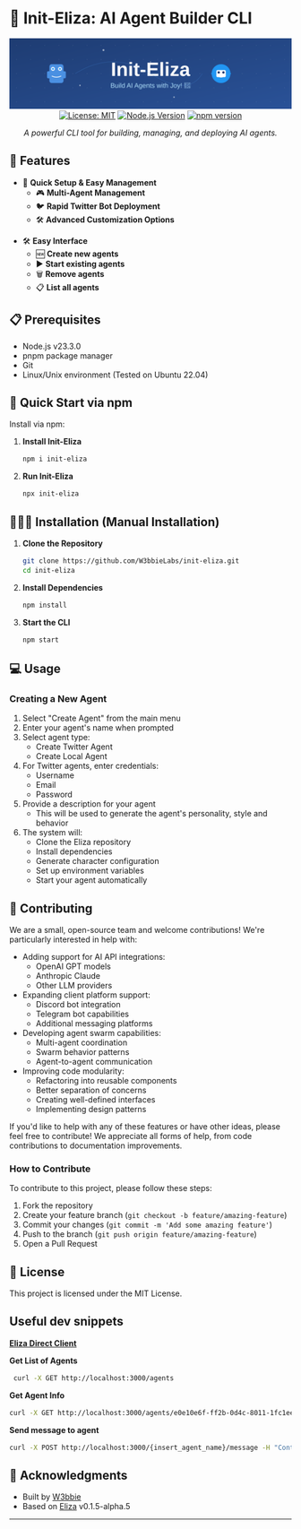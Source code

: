 # 🤖 Init-Eliza: AI Agent Builder CLI

<div align="center">

![Init-Eliza Banner](https://raw.githubusercontent.com/W3bbieLabs/init-eliza/refs/heads/main/assets/banner.svg)
[![License: MIT](https://img.shields.io/badge/License-MIT-yellow.svg)](https://opensource.org/licenses/MIT)
[![Node.js Version](https://img.shields.io/badge/Node.js-23.3.0-green.svg)](https://nodejs.org/)
[![npm version](https://img.shields.io/npm/v/init-eliza.svg)](https://www.npmjs.com/package/init-eliza)


*A powerful CLI tool for building, managing, and deploying AI agents.*

</div>

## 🌟 Features
- 🚀 **Quick Setup & Easy Management**
   - 🎮 **Multi-Agent Management**
   - 🐦 **Rapid Twitter Bot Deployment**
   - 🛠️ **Advanced Customization Options**
>
 

- 🛠️ **Easy Interface**
  - 🆕 **Create new agents**
  - ▶️ **Start existing agents**
  - 🗑️ **Remove agents**
  - 📋 **List all agents**

## 📋 Prerequisites

- Node.js v23.3.0
- pnpm package manager
- Git
- Linux/Unix environment (Tested on Ubuntu 22.04)

## 🚀 Quick Start via npm

Install via npm:

1. **Install Init-Eliza**
   ```bash
   npm i init-eliza
   ```

2. **Run Init-Eliza**
   ```bash
   npx init-eliza
   ```

## 👨🏾‍💻 Installation (Manual Installation) 

1. **Clone the Repository**
   ```bash
   git clone https://github.com/W3bbieLabs/init-eliza.git
   cd init-eliza
   ```

2. **Install Dependencies**
   ```bash
   npm install
   ```

3. **Start the CLI**
   ```bash
   npm start
   ```

## 💻 Usage

### Creating a New Agent

1. Select "Create Agent" from the main menu
2. Enter your agent's name when prompted
3. Select agent type:
   - Create Twitter Agent
   - Create Local Agent
4. For Twitter agents, enter credentials:
   - Username
   - Email
   - Password
5. Provide a description for your agent
   - This will be used to generate the agent's personality, style and behavior
6. The system will:
   - Clone the Eliza repository
   - Install dependencies
   - Generate character configuration
   - Set up environment variables
   - Start your agent automatically



## 🤝 Contributing

We are a small, open-source team and welcome contributions! We're particularly interested in help with:

- Adding support for AI API integrations:
  - OpenAI GPT models
  - Anthropic Claude
  - Other LLM providers
- Expanding client platform support:
  - Discord bot integration
  - Telegram bot capabilities 
  - Additional messaging platforms
- Developing agent swarm capabilities:
  - Multi-agent coordination
  - Swarm behavior patterns
  - Agent-to-agent communication
- Improving code modularity:
  - Refactoring into reusable components
  - Better separation of concerns
  - Creating well-defined interfaces
  - Implementing design patterns


If you'd like to help with any of these features or have other ideas, please feel free to contribute! We appreciate all forms of help, from code contributions to documentation improvements.

### How to Contribute

To contribute to this project, please follow these steps:

1. Fork the repository
2. Create your feature branch (`git checkout -b feature/amazing-feature`)
3. Commit your changes (`git commit -m 'Add some amazing feature'`)
4. Push to the branch (`git push origin feature/amazing-feature`)
5. Open a Pull Request

## 📝 License

This project is licensed under the MIT License.

## Useful dev snippets

[**Eliza Direct Client**](https://github.com/elizaOS/eliza/tree/4c658d7d70433fdcb2feeffe879429eaef10685d/packages/client-direct)

**Get List of Agents**
```bash
 curl -X GET http://localhost:3000/agents
```

**Get Agent Info**
```bash
curl -X GET http://localhost:3000/agents/e0e10e6f-ff2b-0d4c-8011-1fc1eee7cb32
```

**Send message to agent**
```bash
curl -X POST http://localhost:3000/{insert_agent_name}/message -H "Content-Type: application/json" -d '{ "text": "Hello, how are you today?"}'
```





## 🙏 Acknowledgments

- Built by [W3bbie](https://w3bbie.xyz/)
- Based on [Eliza](https://github.com/ai16z/eliza) v0.1.5-alpha.5

---


</div> 
